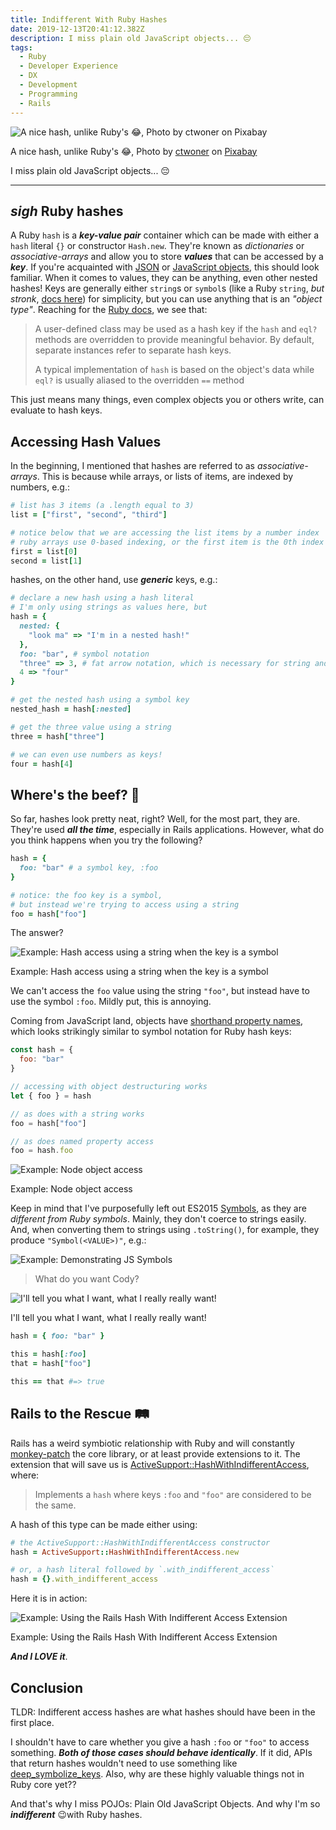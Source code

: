 ```yaml
---
title: Indifferent With Ruby Hashes
date: 2019-12-13T20:41:12.382Z
description: I miss plain old JavaScript objects... 😔
tags:
  - Ruby
  - Developer Experience
  - DX
  - Development
  - Programming
  - Rails
---
```


![A nice hash, unlike Ruby's 😂, Photo by ctwoner on Pixabay](./hero-image.jpg)

<figcaption>
  A nice hash, unlike Ruby's 😂, Photo by <a href="https://pixabay.com/photos/root-potato-hash-healthy-vegetable-1112017/">ctwoner</a> on <a href="https://pixabay.com/">Pixabay</a>
</figcaption>

I miss plain old JavaScript objects... 😔

---

## **_sigh_** Ruby hashes

A Ruby `hash` is a **_key-value pair_** container which can be made with either a `hash` literal `{}` or constructor `Hash.new`.
They're known as _dictionaries_ or _associative-arrays_ and allow you to store **_values_** that can be accessed by a **_key_**.
If you're acquainted with [JSON](https://www.json.org/json-en.html) or [JavaScript objects](https://developer.mozilla.org/en-US/docs/Web/JavaScript/Reference/Global_Objects/Object), this should look familiar.
When it comes to values, they can be anything, even other nested hashes!
Keys are generally either `string`s or `symbol`s (like a Ruby `string`, _but stronk_, [docs here](https://ruby-doc.org/core-2.6.5/Symbol.html)) for simplicity, but you can use anything that is an _"object type"_.
Reaching for the [Ruby docs](https://ruby-doc.org/core-2.6.5/Hash.html#class-Hash-label-Hash+Keys), we see that:

> A user-defined class may be used as a hash key if the `hash` and `eql?` methods are overridden to provide meaningful behavior. By default, separate instances refer to separate hash keys.
>
> A typical implementation of `hash` is based on the object's data while `eql?` is usually aliased to the overridden `==` method

This just means many things, even complex objects you or others write, can evaluate to hash keys.

## Accessing Hash Values

In the beginning, I mentioned that hashes are referred to as _associative-arrays_.
This is because while arrays, or lists of items, are indexed by numbers, e.g.:

```ruby
# list has 3 items (a .length equal to 3)
list = ["first", "second", "third"]

# notice below that we are accessing the list items by a number index
# ruby arrays use 0-based indexing, or the first item is the 0th index
first = list[0]
second = list[1]
```

hashes, on the other hand, use **_generic_** keys, e.g.:

```ruby
# declare a new hash using a hash literal
# I'm only using strings as values here, but
hash = {
  nested: {
    "look ma" => "I'm in a nested hash!"
  },
  foo: "bar", # symbol notation
  "three" => 3, # fat arrow notation, which is necessary for string and number keys
  4 => "four"
}

# get the nested hash using a symbol key
nested_hash = hash[:nested]

# get the three value using a string
three = hash["three"]

# we can even use numbers as keys!
four = hash[4]
```

## Where's the beef? 🐄

So far, hashes look pretty neat, right?
Well, for the most part, they are.
They're used **_all the time_**, especially in Rails applications.
However, what do you think happens when you try the following?

```ruby
hash = {
  foo: "bar" # a symbol key, :foo
}

# notice: the foo key is a symbol,
# but instead we're trying to access using a string
foo = hash["foo"]
```

The answer?

![Example: Hash access using a string when the key is a symbol](./example-hash-access-using-a-string-when-key-is-a-symbol.png)

<figcaption>
  Example: Hash access using a string when the key is a symbol
</figcaption>

We can't access the `foo` value using the string `"foo"`, but instead have to use the symbol `:foo`.
Mildly put, this is annoying.

Coming from JavaScript land, objects have [shorthand property names](https://developer.mozilla.org/en-US/docs/Web/JavaScript/Reference/Operators/Object_initializer#New_notations_in_ECMAScript_2015), which looks strikingly similar to symbol notation for Ruby hash keys:

```js
const hash = {
  foo: "bar"
}

// accessing with object destructuring works
let { foo } = hash

// as does with a string works
foo = hash["foo"]

// as does named property access
foo = hash.foo
```

![Example: Node object access](./example-node-object-access.png)

<figcaption>
  Example: Node object access
</figcaption>

Keep in mind that I've purposefully left out ES2015 [Symbols](https://developer.mozilla.org/en-US/docs/Glossary/Symbol), as they are _different from Ruby symbols_.
Mainly, they don't coerce to strings easily.
And, when converting them to strings using `.toString()`, for example, they produce `"Symbol(<VALUE>)"`, e.g.:

![Example: Demonstrating JS Symbols](./example-demonstrating-js-symbols.png)

> What do you want Cody?

![I'll tell you what I want, what I really really want!](./ill-tell-you-what-i-want.gif)

<figcaption>
  I'll tell you what I want, what I really really want!
</figcaption>

```ruby
hash = { foo: "bar" }

this = hash[:foo]
that = hash["foo"]

this == that #=> true
```

## Rails to the Rescue 🛤

Rails has a weird symbiotic relationship with Ruby and will constantly [monkey-patch](https://culttt.com/2015/06/17/what-is-monkey-patching-in-ruby/) the core library, or at least provide extensions to it.
The extension that will save us is [ActiveSupport::HashWithIndifferentAccess](https://api.rubyonrails.org/classes/ActiveSupport/HashWithIndifferentAccess.html), where:

> Implements a `hash` where keys `:foo` and `"foo"` are considered to be the same.

A hash of this type can be made either using:

```ruby
# the ActiveSupport::HashWithIndifferentAccess constructor
hash = ActiveSupport::HashWithIndifferentAccess.new

# or, a hash literal followed by `.with_indifferent_access`
hash = {}.with_indifferent_access
```

Here it is in action:

![Example: Using the Rails Hash With Indifferent Access Extension](./example-hash-with-indifferent-access.png)

<figcaption>
  Example: Using the Rails Hash With Indifferent Access Extension
</figcaption>

**_And I LOVE it_**.

## Conclusion

TLDR: Indifferent access hashes are what hashes should have been in the first place.

I shouldn't have to care whether you give a hash `:foo` or `"foo"` to access something.
**_Both of those cases should behave identically_**.
If it did, APIs that return hashes wouldn't need to use something like [deep_symbolize_keys](https://api.rubyonrails.org/classes/Hash.html#method-i-deep_symbolize_keys-21).
Also, why are these highly valuable things not in Ruby core yet??

And that's why I miss POJOs: Plain Old JavaScript Objects.
And why I'm so **_indifferent_** 😉with Ruby hashes.
